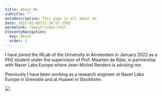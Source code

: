 ```yaml
---
title: About Me
subtitle: ""
metaDescription: This page is all about me
date: 2022-02-08T21:26:57.150Z
permalink: /about/index.html
eleventyNavigation:
  key: About
  order: 1
---
```

I have joined the IRLab of the University in Amsterdam in January 2022 as a PhD student under the supervision of Prof. Maarten de Rijke, in partnership with Naver Labs Europe where Jean-Michel Renders is advising me.

Previously I have been working as a research engineer at Naver Labs Europe in Grenoble and at Huawei in Stockholm.

![](/static/img/fern-in-hand.jpeg)